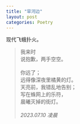 ```yaml
---
title: "旱河边"
layout: post
categories: Poetry
---
```


现代飞蛾扑火。

>我来时<br>说抱歉，两手空空。<br><br>你远了；<br>远得像深夜里橘黄的灯。<br>天亮前，我错乱地告别；<br>写在蛛网上的乐符，<br>晨曦灭掉的街灯。<br><br>*2023.07.10 凌晨*


